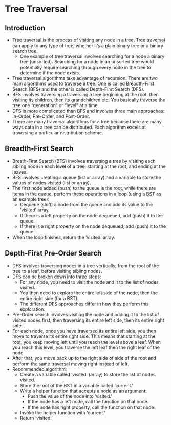 # Tree Traversal

## Introduction
- Tree traversal is the process of visiting any node in a tree. Tree traversal can apply to any type of tree, whether it’s a plain binary tree or a binary search tree.
    - One example of tree traversal involves searching for a node a binary tree (unsorted). Searching for a node in an unsorted tree would potentially require searching through every node in the tree to determine if the node exists.
- Tree traversal algorithms take advantage of recursion. There are two main algorithms used to traverse a tree. One is called Breadth-First Search (BFS) and the other is called Depth-First Search (DFS).
- BFS involves traversing a traversing a tree beginning at the root, then visiting its children, then its grandchildren etc. You basically traverse the tree one “generation” or “level” at a time.
- DFS is more complicated than BFS and involves three main approaches: In-Order, Pre-Order, and Post-Order.
- There are many traversal algorithms for a tree because there are many ways data in a tree can be distributed. Each algorithm excels at traversing a particular distribution scheme.
## Breadth-First Search
- Breath-First Search (BFS) involves traversing a tree by visiting each sibling node in each level of a tree, starting at the root, and ending at the leaves. 
- BFS involves creating a queue (list or array) and a variable to store the values of nodes visited (list or array).
- The first node added (push) to the queue is the root, while there are items in the queue, perform these operations in a loop (using a BST as an example tree):
    - Dequeue (shift) a node from the queue and add its value to the ‘visited’ array.
    - If there is a left property on the node dequeued, add (push) it to the queue.
    - If there is a right property on the node dequeued, add (push) it to the queue.
- When the loop finishes, return the ‘visited’ array. 
## Depth-First Pre-Order Search
- DFS involves traversing nodes in a tree vertically, from the root of the tree to a leaf, before visiting sibling nodes.
- DFS can be broken down into three steps:
    - For any node, you need to visit the node and it to the list of nodes visited.
    - You then need to explore the entire left side of the node, then the entire right side (for a BST).
    - The different DFS approaches differ in how they perform this exploration.
- Pre-Order search involves visiting the node and adding it to the list of visited nodes first, then traversing its entire left side, then its entire right side.
- For each node, once you have traversed its entire left side, you then move to traverse its entire right side. This means that starting at the root, you keep moving left until you reach the level above a leaf. When you reach this level, you traverse the left leaf then the right leaf of the node.
- After that, you move back up to the right side of side of the root and perform the same traversal moving right instead of left.
- Recommended algorithm:
    - Create a variable called ‘visited’ (array) to store the list of nodes visited.
    - Store the root of the BST in a variable called ‘current.’
    - Write a helper function that accepts a node as an argument:
        - Push the value of the node into ‘visited.’
        - If the node has a left node, call the function on that node.
        - If the node has right property, call the function on that node.
    - Invoke the helper function with ‘current.’
    - Return ‘visited.’